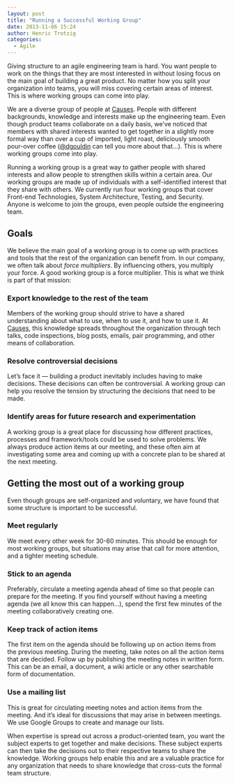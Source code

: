 ```yaml
---
layout: post
title: "Running a Successful Working Group"
date: 2013-11-06 15:24
author: Henric Trotzig
categories:
  - Agile
---
```

Giving structure to an agile engineering team is hard. You want people to work
on the things that they are most interested in without losing focus on the main
goal of building a great product. No matter how you split your organization
into teams, you will miss covering certain areas of interest. This is where
working groups can come into play.

<!-- more -->

We are a diverse group of people at [Causes](https://www.causes.com). People
with different backgrounds, knowledge and interests make up the engineering
team. Even though product teams collaborate on a daily basis, we’ve noticed
that members with shared interests wanted to get together in a slightly more
formal way than over a cup of imported, light roast, deliciously smooth
pour-over coffee ([@dgouldin](https://twitter.com/dgouldin) can tell you more
about that...).  This is where working groups come into play.

Running a working group is a great way to gather people with shared interests
and allow people to strengthen skills within a certain area.  Our working
groups are made up of individuals with a self-identified interest that they
share with others. We currently run four working groups that cover Front-end
Technologies, System Architecture, Testing, and Security. Anyone is welcome to
join the groups, even people outside the engineering team.

## Goals

We believe the main goal of a working group is to come up with practices and
tools that the rest of the organization can benefit from. In our company, we
often talk about _force multipliers_. By influencing others, you multiply your
force. A good working group is a force multiplier. This is what we think is
part of that mission:

### Export knowledge to the rest of the team

Members of the working group should strive to have a shared understanding about
what to use, when to use it, and how to use it. At
[Causes](https://www.causes.com), this knowledge spreads throughout the
organization through tech talks, code inspections, blog posts, emails, pair
programming, and other means of collaboration.

### Resolve controversial decisions

Let’s face it — building a product inevitably includes having to make
decisions. These decisions can often be controversial. A working group can help
you resolve the tension by structuring the decisions that need to be made.

### Identify areas for future research and experimentation

A working group is a great place for discussing how different practices,
processes and framework/tools could be used to solve problems. We always
produce action items at our meeting, and these often aim at investigating some
area and coming up with a concrete plan to be shared at the next meeting.

## Getting the most out of a working group

Even though groups are self-organized and voluntary, we have found that some
structure is important to be successful.

### Meet regularly

We meet every other week for 30-60 minutes. This should be enough for most
working groups, but situations may arise that call for more attention, and a
tighter meeting schedule.

### Stick to an agenda

Preferably, circulate a meeting agenda ahead of time so that people can prepare
for the meeting. If you find yourself without having a meeting agenda (we all
know this can happen...), spend the first few minutes of the meeting
collaboratively creating one.

### Keep track of action items

The first item on the agenda should be following up on action items from the
previous meeting. During the meeting, take notes on all the action items that
are decided. Follow up by publishing the meeting notes in written form. This
can be an email, a document, a wiki article or any other searchable form of
documentation.

### Use a mailing list

This is great for circulating meeting notes and action items from the meeting.
And it’s ideal for discussions that may arise in between meetings. We use
Google Groups to create and manage our lists.

When expertise is spread out across a product-oriented team, you want the
subject experts to get together and make decisions. These subject experts can
then take the decisions out to their respective teams to share the knowledge.
Working groups help enable this and are a valuable practice for any
organization that needs to share knowledge that cross-cuts the formal team
structure.
